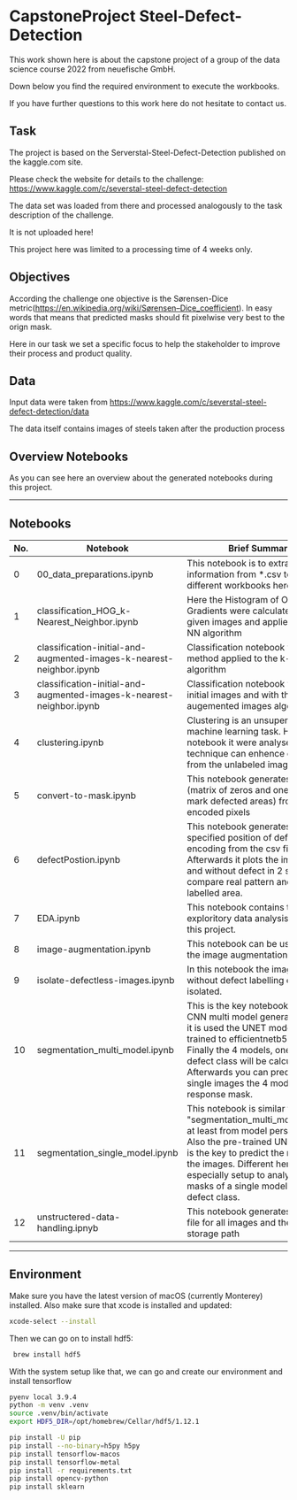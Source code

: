 # CapstoneProject Steel-Defect-Detection
This work shown here is about the capstone project of a group of the data science course 2022 from neuefische GmbH.

Down below you find the required environment to execute the workbooks.

If you have further questions to this work here do not hesitate to contact us.



## Task
The project is based on the Serverstal-Steel-Defect-Detection published on the kaggle.com site.

Please check the website for details to the challenge: https://www.kaggle.com/c/severstal-steel-defect-detection

The data set was loaded from there and processed analogously to the task description of the challenge.

It is not uploaded here!

This project here was limited to a processing time of 4 weeks only. 


## Objectives
According the challenge one objective is the Sørensen-Dice metric(https://en.wikipedia.org/wiki/Sørensen–Dice_coefficient). 
In easy words that means that predicted masks should fit pixelwise very best to the orign mask.

Here in our task we set a specific focus to help the stakeholder to improve their process and product quality. 




## Data 
Input data were taken from https://www.kaggle.com/c/severstal-steel-defect-detection/data

The data itself contains images of steels taken after the production process


## Overview Notebooks
As you can see here an overview about the generated notebooks during this project.



---
##  __Notebooks__

|No.|Notebook| Brief Summary|
|---|---|---|
|0|00_data_preparations.ipynb|This notebook is to extract the information from \*.csv to use for different workbooks here .|
|1|classification_HOG_k-Nearest_Neighbor.ipynb|Here the Histogram of Oriented Gradients were calculated from the given images and applied to a k-NN algorithm|
|2|classification-initial-and-augmented-images-k-nearest-neighbor.ipynb|Classification notebook with SURF method applied to the k-NN algorithm|
|3|classification-initial-and-augmented-images-k-nearest-neighbor.ipynb|Classification notebook with the initial images and with the augemented images algorithim|
|4|clustering.ipynb|Clustering is an unsupervised machine learning task. Here in this notebook it were analysed how this technique can enhence dataset from the unlabeled images.|
|5|convert-to-mask.ipynb|This notebook generates masks (matrix of zeros and ones - ones mark defected areas) from the encoded pixels |
|6|defectPostion.ipynb|This notebook generates pixels at specified position of defect encoding from the csv file. Afterwards it plots the image with and without defect in 2 subplots to compare real pattern and defect labelled area.|
|7|EDA.ipynb|This notebook contains the exploritory data analysis regarding this project.|
|8|image-augmentation.ipynb|This notebook can be used to do the image augmentation. |
|9|isolate-defectless-images.ipynb|In this notebook the images without defect labelling can be isolated.|
|10|segmentation_multi_model.ipynb|This is the key notebook of the CNN multi model generation. Here it is used the UNET model pre-trained to efficientnetb5 database. Finally the 4 models, one for each defect class will be calculated. Afterwards you can predict with single images the 4 models response mask.|
|11|segmentation_single_model.ipynb|This notebook is similar to the "segmentation_multi_model.ipynb", at least from model perspective. Also the pre-trained UNET model is the key to predict the masks of the images. Different here it especially setup to analyze the masks of a single model of one defect class.|
|12|unstructered-data-handling.ipnyb |This notebook generates the \*.csv file for all images and their the storage path|


---

## Environment
Make sure you have the latest version of macOS (currently Monterey) installed.
Also make sure that xcode is installed and updated: 

```BASH
xcode-select --install
```

Then we can go on to install hdf5:

```BASH
 brew install hdf5
```
With the system setup like that, we can go and create our environment and install tensorflow

```BASH
pyenv local 3.9.4
python -m venv .venv
source .venv/bin/activate
export HDF5_DIR=/opt/homebrew/Cellar/hdf5/1.12.1

pip install -U pip
pip install --no-binary=h5py h5py
pip install tensorflow-macos
pip install tensorflow-metal
pip install -r requirements.txt
pip install opencv-python
pip install sklearn
```

 
